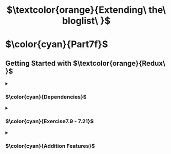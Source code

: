 <h1 align="center"> $\textcolor{orange}{Extending\ the\ bloglist\ }$
</h1>

# $\color{cyan}{Part7f}$

## Getting Started with $\textcolor{orange}{Redux\ }$

<details>
<summary>

### $\color{cyan}{Dependencies}$

 </summary>

```
npm install redux
```

```
npm install @reduxjs/toolkit
```

```
npm install axios
```

```
npm install redux
```

```
npm install react-redux
```

```
npm install @reduxjs/toolkit
```

```
npm install prop-types
```

```
npm install react-router-dom
```

Styling dependencies :

```npm install styled-components

```

</details>

<details>
<summary>

### $\color{cyan}{Exercise7.9 - 7.21}$

 </summary>

- 7.9 - Intergrate Prettier to automatic format codes.
- 7.10 - Refactor notification data using Redux.
- 7.11 - Manage state in loggin and creating blog using `Redux store` .
- 7.12 - Use redux state management to `delete` and `likes` the blogs list.
- 7.13 - Store user sign-in in `Redux store`
- 7.14 - Implement listing all users and blogs created.
- 7.15 - Implement individual user's blog list when clicked on the user name from the users name list.
- 7.16 - Implement viewing a blog when clicked from the blogs list.
- 7.17 - Implement navigation menu.
- 7.18 - Implement function for commenting. This needed change on the back end. For and array of comment to be updated to backend database.
- 7.19 - Comments are listed on the frontend and prefix comment are updated when clicked.
- 7.20 - Style used from `Boostrap` library and `Styled Component` libraries.
- 7.21 - Exercise finished by adding stying using multiple ways.

</details>

<details>
<summary>

### $\color{cyan}{Addition Features}$

 </summary>

- Added create new user fucntionallity.

## Repository

- The backend for this frontend repository is `blog_list_server` which runs in `localhost:3003`.

- `npm run dev` the backend first before runnint the front end.

</details>
